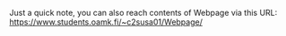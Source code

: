 Just a quick note, you can also reach contents of Webpage via this URL: <br>
https://www.students.oamk.fi/~c2susa01/Webpage/
